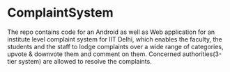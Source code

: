 # ComplaintSystem

The repo contains code for an Android as well as Web application for an institute level complaint system for IIT Delhi, which enables the faculty, the students and the staff to lodge complaints over a wide range of categories, upvote & downvote them and comment on them. Concerned authorities(3-tier system) are allowed to resolve the complaints.
